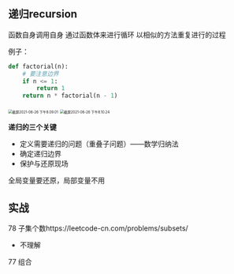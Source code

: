 ## 递归recursion
函数自身调用自身
通过函数体来进行循环
以相似的方法重复进行的过程

例子：
```python
def factorial(n):
    # 要注意边界
    if n <= 1:
        return 1
    return n * factorial(n - 1)
```

<img src="https://tva1.sinaimg.cn/large/008i3skNgy1grvxdsci8gj30qk0hwq50.jpg" alt="截屏2021-06-26 下午8.09.01" style="zoom:50%;" />

<img src="https://tva1.sinaimg.cn/large/008i3skNgy1grvxf5ycadj30ti0hm0vv.jpg" alt="截屏2021-06-26 下午8.10.24" style="zoom:50%;" />

**递归的三个关键**

- 定义需要递归的问题（重叠子问题）——数学归纳法
- 确定递归边界
- 保护与还原现场



全局变量要还原，局部变量不用





## 实战

78 子集个数https://leetcode-cn.com/problems/subsets/ 
- 不理解

77 组合